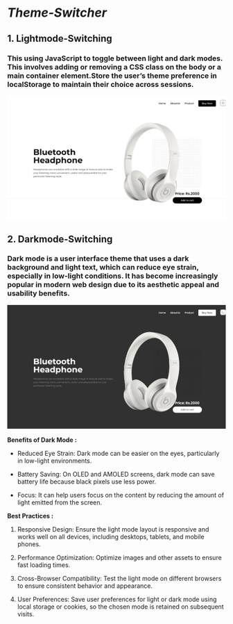 # *Theme-Switcher*

## 1. Lightmode-Switching

### This using JavaScript to toggle between light and dark modes. This involves adding or removing a CSS class on the body or a main container element.Store the user’s theme preference in localStorage to maintain their choice across sessions.

![screenshot](assets/lightmode.jpeg)

## 2. Darkmode-Switching

### Dark mode is a user interface theme that uses a dark background and light text, which can reduce eye strain, especially in low-light conditions. It has become increasingly popular in modern web design due to its aesthetic appeal and usability benefits.

![screenshot](assets/darkmode.jpeg)

**Benefits of Dark Mode :**

- Reduced Eye Strain:  Dark mode can be easier on the eyes, particularly in low-light environments.

- Battery Saving: On OLED and AMOLED screens, dark mode can save battery life because black pixels use less power.

- Focus: It can help users focus on the content by reducing the amount of light emitted from the screen.

**Best Practices :**
1) Responsive Design: Ensure the light mode layout is responsive and works well on all devices, including desktops, tablets, and mobile phones.

2) Performance Optimization: Optimize images and other assets to ensure fast loading times.

3) Cross-Browser Compatibility: Test the light mode on different browsers to ensure consistent behavior and appearance.

4) User Preferences: Save user preferences for light or dark mode using local storage or cookies, so the chosen mode is retained on subsequent visits.